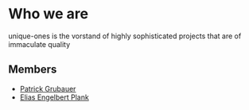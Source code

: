 # Who we are

unique-ones is the vorstand of highly sophisticated projects that are of immaculate quality

## Members

- [Patrick Grubauer](https://github.com/GruPa180276)
- [Elias Engelbert Plank](https://github.com/elias-plank)

